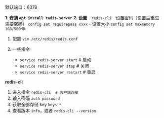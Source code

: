 <!--
 * @Author: monai
 * @Date: 2021-09-14 10:20:53
 * @LastEditors: monai
 * @LastEditTime: 2023-06-21 10:39:53
-->

默认端口：6379

**1. 安装 `apt install redis-server`**
**2. 设置**
    - `redis-cli`
    - 设置密码（设置后重进需要密码） `config set requirepass xxxx`
    - 设置大小 `config set maxmemory 1GB/500MB`


1. 配置 `vim /etc/redis/redis.conf`

3. 一些指令
   - `service redis-server start` # 启动
   - `service redis-server stop` # 关闭
   - `service redis-server restart` # 重启

**redis-cli**
1. 进入指令 `redis-cli  # 客户端连接`
2. 输入密码 `auth password`
3. 获取全部存储 key `keys *`
4. 查看版本 `info`，或者 `redis-cli --version`
​
<!-- # 远程连接 
sudo vi /etc/redis/redis.conf
# 将 bind 127.0.0.1 ::1 改为 bind 0.0.0.0
sudo service redis restart  # 重启
​
# 设置密码
sudo vi /etc/redis/redis.conf
# 设置：requirepass 自己的密码 -->
